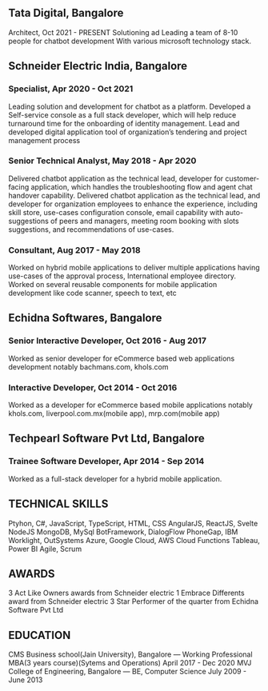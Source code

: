 ## Tata Digital,	Bangalore

Architect, Oct 2021 - PRESENT
Solutioning ad Leading a team of 8-10 people for chatbot development
With various microsoft technology stack.


## Schneider Electric India,	Bangalore

### Specialist, Apr 2020 - Oct 2021
Leading solution and development for chatbot as a platform.
Developed a Self-service console as a full stack developer, which will help reduce turnaround time for the onboarding of identity management. Lead and developed  digital application tool of organization’s tendering and project management process

### Senior Technical Analyst, May 2018 - Apr 2020
Delivered chatbot application as the technical lead, developer for customer-facing application, which handles the troubleshooting flow and agent chat handover capability.
Delivered chatbot application as the technical lead, and developer for organization employees to enhance the experience, including skill store, use-cases configuration console, email capability with auto-suggestions of peers and managers, meeting room booking with slots suggestions, and recommendations of use-cases.

### Consultant, Aug 2017 - May 2018
Worked on hybrid mobile applications to deliver multiple applications having use-cases of the approval process,  International employee directory.
Worked on several reusable components for mobile application development like code scanner, speech to text, etc 

## Echidna Softwares, Bangalore

### Senior Interactive Developer, Oct 2016 - Aug  2017
Worked as senior developer for eCommerce based web applications development notably  bachmans.com, khols.com

### Interactive Developer, Oct 2014 - Oct  2016
Worked as a developer for eCommerce based mobile applications notably
khols.com, liverpool.com.mx(mobile app), mrp.com(mobile app)

## Techpearl Software Pvt Ltd, Bangalore 

### Trainee Software Developer, Apr 2014 - Sep 2014
Worked as a full-stack developer for a hybrid mobile application.


## TECHNICAL SKILLS

Ptyhon, C#,
JavaScript, TypeScript, HTML, CSS
AngularJS, ReactJS, Svelte
NodeJS 
MongoDB, MySql
BotFramework, DialogFlow 
PhoneGap, IBM Worklight, OutSystems
Azure, Google Cloud, AWS 
Cloud Functions
Tableau, Power BI
Agile, Scrum


## AWARDS
3 Act Like Owners awards from Schneider electric
1 Embrace Differents award from Schneider electric
3 Star Performer of the quarter from Echidna Software Pvt Ltd



## EDUCATION
CMS Business school(Jain University), Bangalore — Working Professional MBA(3 years course)(Sytems and Operations)
April 2017 - Dec 2020
MVJ College of Engineering, Bangalore — BE, Computer Science
July  2009 - June  2013
